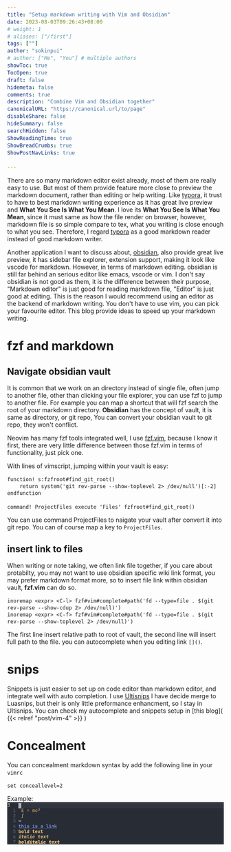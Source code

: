 ```yaml
---
title: "Setup markdown writing with Vim and Obsidian"
date: 2023-08-03T09:26:43+08:00
# weight: 1
# aliases: ["/first"]
tags: [""]
author: "sokinpui"
# author: ["Me", "You"] # multiple authors
showToc: true
TocOpen: true
draft: false
hidemeta: false
comments: true
description: "Combine Vim and Obsidian together"
canonicalURL: "https://canonical.url/to/page"
disableShare: false
hideSummary: false
searchHidden: false
ShowReadingTime: true
ShowBreadCrumbs: true
ShowPostNavLinks: true

---
```


There are so many markdown editor exist already, most of them are really easy to use. But most of them provide feature more close to preview the markdown document, rather than editing or help writing. Like [typora](https://typora.io/), it trust to have to best markdown writing experience as it has great live preview and **What You See Is What You Mean**. I love its **What You See Is What You Mean**, since it must same as how the file render on browser, however, markdown file is so simple compare to tex, what you writing is close enough to what you see. Therefore, I regard [typora](https://typora.io/) as a good markdown reader instead of good markdown writer.

Another application I want to discuss about, [obsidian](https://obsidian.md/), also provide great live preview, it has sidebar file explorer, extension support, making it look like vscode for markdown. However, in terms of markdown editing. obsidian is still far behind an serious editor like emacs, vscode or vim. I don't say obsidian is not good as them, it is the difference between their purpose, "Markdown editor" is just good for reading markdown file, "Editor" is just good at editing. This is the reason I would recommend using an editor as the backend of markdown writing. You don't have to use vim, you can pick your favourite editor. This blog provide ideas to speed up your markdown writing.

# fzf and markdown
## Navigate obsidian vault
It is common that we work on an directory instead of single file, often jump to another file, other than clicking your file explorer, you can use fzf to jump to another file. For example you can map a shortcut that will fzf search the root of your markdown directory. **Obsidian** has the concept of vault, it is same as directory, or git repo, You can convert your obsidian vault to git repo, they won't conflict.

Neovim has many fzf tools integrated well, I use [fzf.vim](https://github.com/junegunn/fzf.vim), because I know it first, there are very little difference between those fzf.vim in terms of functionality, just pick one.

With lines of vimscript, jumping within your vault is easy:
```vim
function! s:fzfroot#find_git_root()
    return system('git rev-parse --show-toplevel 2> /dev/null')[:-2]
endfunction

command! ProjectFiles execute 'Files' fzfroot#find_git_root()
```
You can use command ProjectFiles to naigate your vault after convert it into git repo. You can of course map a key to `ProjectFiles`.

## insert link to files
When writing or note taking, we often link file together, if you care about protabilty, you may not want to use obsidian specific wiki link format, you may prefer markdown format more, so to insert file link within obsidian vault, **fzf.vim** can do so.
```vim
inoremap <expr> <C-l> fzf#vim#complete#path('fd --type=file . $(git rev-parse --show-cdup 2> /dev/null)')
inoremap <expr> <C-f> fzf#vim#complete#path('fd --type=file . $(git rev-parse --show-toplevel 2> /dev/null)')
```
The first line insert relative path to root of vault, the second line will insert full path to the file. you can autocomplete when you editing link `[]()`.

# snips
Snippets is just easier to set up on code editor than markdown editor, and integrate well with auto completion. I use [Ultisnips](https://github.com/SirVer/ultisnips) I have decide merge to Luasnips, but their is only little preformance enhancment, so I stay in Ultisnips. You can check my autocomplete and snippets setup in [this blog]( {{< relref "post/vim-4" >}} )  

# Concealment
You can concealment markdown syntax by add the following line in your `vimrc`
```vim
set conceallevel=2
```
Example:
![conceal1.git](conceal.gif)
